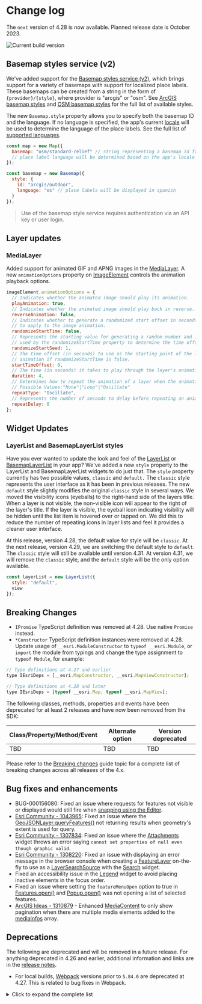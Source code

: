 # Change log

The `next` version of 4.28 is now available. Planned release date is October 2023.

![Current build version](https://img.shields.io/npm/v/arcgis-js-api/next?label=Current%20build)

## Basemap styles service (v2)

We've added support for the [Basemap styles service (v2)](https://developers.arcgis.com/rest/basemap-styles/), which brings support for a variety of basemaps with support for localized place labels. These basemaps can be created from a string in the form of `{provider}/{style}`, where provider is "arcgis" or "osm".  See [ArcGIS basemap styles](https://developers.arcgis.com/rest/basemap-styles/#arcgis-styles) and [OSM basemap styles](https://developers.arcgis.com/rest/basemap-styles/#osm-styles) for the full list of available styles.

The new `Basemap.style` property allows you to specify both the basemap ID and the language. If no language is specified, the app's current [locale](https://developers.arcgis.com/javascript/latest/api-reference/esri-intl.html#getLocale) will be used to determine the language of the place labels. See the full list of [supported languages](https://developers.arcgis.com/rest/basemap-styles/#languages).

```js
const map = new Map({
  basemap: "osm/standard-relief" // string representing a basemap id from the styles service
  // place label language will be determined based on the app's locale
});

const basemap = new Basemap({
  style: {
    id: "arcgis/outdoor",
    language: "es" // place labels will be displayed in spanish
  }
});
```
> Use of the basemap style service requires authentication via an API key or user login.

## Layer updates

### MediaLayer

Added support for animated GIF and APNG images in the [MediaLayer](https://developers.arcgis.com/javascript/latest/api-reference/esri-layers-MediaLayer.html).
A new `animationOptions` property on [ImageElement](https://developers.arcgis.com/javascript/latest/api-reference/esri-layers-support-ImageElement.html) controls the animation playback options.

```js
imageElement.animationOptions = {
  // Indicates whether the animated image should play its animation.
  playAnimation: true,
  // Indicates whether the animated image should play back in reverse.
  reverseAnimation: false,
  // Indicates whether to generate a randomized start offset in seconds
  // to apply to the image animation.
  randomizeStartTime: false,
  // Represents the starting value for generating a random number and is
  // used by the randomizeStartTime property to determine the time offset for each feature.
  randomizeStartSeed: 1,
  // The time offset (in seconds) to use as the starting point of the layer
  // animation if randomizeStartTime is false.
  startTimeOffset: 0,
  // The time (in seconds) it takes to play through the layer's animation once.
  duration: 4,
  // Determines how to repeat the animation of a layer when the animation cycle ends.
  // Possible Values:"None"|"Loop"|"Oscillate"
  repeatType: "Oscillate",
  // Represents the number of seconds to delay before repeating an animation cycle.
  repeatDelay: 0
};
```

## Widget Updates

### LayerList and BasemapLayerList styles

Have you ever wanted to update the look and feel of the [LayerList](https://developers.arcgis.com/javascript/latest/api-reference/esri-widgets-LayerList.html) or [BasemapLayerList](https://developers.arcgis.com/javascript/latest/api-reference/esri-widgets-BasemapLayerList.html) in your app?
We've added a new `style` property to the LayerList and BasemapLayerList widgets to do just that.
The `style` property currently has two possible values, `classic` and `default.`
The `classic` style represents the user interface as it has been in previous releases.
The new `default` style slightly modifies the original `classic` style in several ways.
We moved the visibility icons (eyeballs) to the right-hand side of the layers title.
When a layer is not visible, the non-visible icon will appear to the right of the layer's title.
If the layer is visible, the eyeball icon indicating visibility will be hidden until the list item is hovered over or tapped on.
We did this to reduce the number of repeating icons in layer lists and feel it provides a cleaner user interface.

At this release, version 4.28, the default value for style will be `classic`.
At the next release, version 4.29, we are switching the default style to `default`.
The `classic` style will still be available until version 4.31.
At version 4.31, we will remove the `classic` style, and the `default` style will be the only option available.

```js
const layerList = new LayerList({
  style: "default",
  view
});
```

## Breaking Changes

- `IPromise` TypeScript definition was removed at 4.28. Use native `Promise` instead.
- `*Constructor` TypeScript definition instances were removed at 4.28. Update usage of `__esri.ModuleConstructor` to `typeof __esri.Module`, or `import` the module from typings and change the type assignment to `typeof Module`, for example:

```js
// Type definitions at 4.27 and earlier
type IEsriDeps = [__esri.MapConstructor, __esri.MapViewConstructor];

// Type definitions at 4.28 and later
type IEsriDeps = [typeof __esri.Map, typeof __esri.MapView];
```

The following classes, methods, properties and events have been deprecated for at least 2 releases and have now been removed from the SDK:

| Class/Property/Method/Event | Alternate option | Version deprecated |
| --------------------------- | ---------------- | ------------------ |
| TBD                         | TBD              | TBD                |

Please refer to the [Breaking changes](https://developers.arcgis.com/javascript/latest/breaking-changes/) guide topic for a complete list of breaking changes across all releases of the 4.x.

## Bug fixes and enhancements

- BUG-000156080: Fixed an issue where requests for features not visible or displayed would still fire when [snapping using the Editor](https://developers.arcgis.com/javascript/latest/api-reference/esri-views-interactive-snapping-SnappingOptions.html).
- [Esri Community - 1043965](https://community.esri.com/t5/arcgis-javascript-maps-sdk-questions/querying-geojson-failed-in-4-18/m-p/1043965): Fixed an issue where the [GeoJSONLayer.queryFeatures()](https://developers.arcgis.com/javascript/latest/api-reference/esri-layers-GeoJSONLayer.html#queryFeatures) not returning results when geometry's extent is used for query.
- [Esri Community - 1307834](https://community.esri.com/t5/arcgis-javascript-maps-sdk-questions/attachments-widget-bug/m-p/1307834): Fixed an issue where the [Attachments](https://developers.arcgis.com/javascript/latest/api-reference/esri-widgets-Attachments.html) widget throws an error saying `cannot set properties of null even though graphic valid`.
- [Esri Community - 1308220](https://community.esri.com/t5/arcgis-javascript-maps-sdk-questions/searchwidget-with-view-no-layerview-for-layer/m-p/1308220): Fixed an issue with displaying an error message in the browser console when creating a [FeatureLayer](https://developers.arcgis.com/javascript/latest/api-reference/esri-layers-FeatureLayer.html) on-the-fly to use as a [LayerSearchSource](https://developers.arcgis.com/javascript/latest/api-reference/esri-widgets-Search-LayerSearchSource.html) with the [Search](https://developers.arcgis.com/javascript/latest/api-reference/esri-widgets-Search.html) widget.
- Fixed an accessibility issue in the [Legend](https://developers.arcgis.com/javascript/latest/api-reference/esri-widgets-Legend.html) widget to avoid placing inactive elements in the focus order.
- Fixed an issue where setting the `featureMenuOpen` option to true in [Features.open()](https://developers.arcgis.com/javascript/latest/api-reference/esri-widgets-Features.html#open) and [Popup.open()](https://developers.arcgis.com/javascript/latest/api-reference/esri-widgets-Popup.html#open) was not opening a list of selected features.
- [ArcGIS Ideas - 1310879](https://community.esri.com/t5/arcgis-javascript-maps-sdk-ideas/improve-media-pagination-experience-in-popup/idi-p/1310879) - Enhanced [MediaContent](https://developers.arcgis.com/javascript/latest/api-reference/esri-popup-content-MediaContent.html) to only show pagination when there are multiple media elements added to the [mediaInfos](https://developers.arcgis.com/javascript/latest/api-reference/esri-popup-content-MediaContent.html#mediaInfos) array.

## Deprecations

The following are deprecated and will be removed in a future release. For anything deprecated in 4.26 and earlier, additional information and links are in the [release notes](https://developers.arcgis.com/javascript/latest/release-notes/#deprecated-classes-properties-methods-events).

- For local builds, [Webpack](https://webpack.js.org/) versions prior to `5.84.0` are deprecated at 4.27. This is related to bug fixes in Webpack.

<details>
  <summary>Click to expand the complete list</summary>

- AreaMeasurement2D.iconClass deprecated since 4.27. Use icon instead.
- AreaMeasurement3D.iconClass deprecated since 4.27. Use icon instead.
- Attribution.iconClass deprecated since 4.27. Use icon instead.
- BasemapGallery.iconClass deprecated since 4.27. Use icon instead.
- BasemapLayerList.iconClass deprecated since 4.27. Use icon instead.
- The "classic" possible value for BasemapLayerList.style is depricated at 4.28. Use "default" instead.
- Bookmarks.iconClass deprecated since 4.27. Use icon instead.
- BookmarksViewModel.abilities deprecated since 4.27. Use capabilities instead.
- BuildingExplorer.iconClass deprecated since 4.27. Use icon instead.
- Compass.iconClass deprecated since 4.27. Use icon instead.
- CreateWorkflow deprecated since version 4.23. Use CreateFeaturesWorkflow instead.
- CreateWorkflowData.edits deprecated since 4.23. Use CreateFeaturesWorkflow.pendingFeatures to access edits made to the workflow data.
- CreateWorkflowData deprecated since version 4.23. Use CreateFeaturesWorkflowData instead.
- Daylight.iconClass deprecated since 4.27. Use icon instead.
- Directions.iconClass deprecated since 4.27. Use icon instead.
- DirectLineMeasurement3D.iconClass deprecated since 4.27. Use icon instead.
- DistanceMeasurement2D.iconClass deprecated since 4.27. Use icon instead.
- Editor.iconClass deprecated since 4.27. Use icon instead.
- Editor.startCreateWorkflowAtFeatureCreation deprecated since version 4.23. Instead use - startCreateFeaturesWorkflowAtFeatureCreation
- Editor.startCreateWorkflowAtFeatureEdit deprecated since 4.23.
- Editor.startCreateWorkflowAtFeatureTypeSelection deprecated since version 4.23. Instead use startCreateFeaturesWorkflowAtFeatureTypeSelection instead.
- Editor.useDeprecatedCreateWorkflow deprecated since version 4.23. Although new at 4.23, this property was introduced to help migrate from the legacy CreateWorkflow to the updated CreateFeaturesWorkflow. Once CreateWorkflow is fully removed, this property will no longer be necessary.
- EditorViewModel.startCreateWorkflowAtFeatureCreation deprecated since version 4.23. Instead use startCreateFeaturesWorkflowAtFeatureCreation.
- EditorViewModel.startCreateWorkflowAtFeatureEdit deprecated since 4.23.
- EditorViewModel.startCreateWorkflowAtFeatureTypeSelection deprecated since version 4.23. Instead use startCreateFeaturesWorkflowAtFeatureTypeSelection.
- ElevationProfile.iconClass deprecated since 4.27. Use icon instead.
- EventAttachedCallback.EventAttachedCallback deprecated since version 4.24. Use reactiveUtils.ReactiveListenerChangeCallback() instead.
- Expand.collapseIconClass deprecated since 4.27. Use collapseIcon instead.
- Expand.expandIconClass deprecated since 4.27. Use expandIcon instead.
- externalRenderers.forceWebGLContext deprecated since 4.27.
- FeatureForm.view deprecated since 4.27. Use map instead.
- FeatureFormViewModel.inputFields deprecated since version 4.27. Instead use inputs.
- FeatureTable.clearHighlights deprecated since version 4.25. Use highlightIds.removeAll() instead.
- FeatureTable.clearSelection deprecated since version 4.25. Use highlightIds.removeAll() instead.
- FeatureTable.deselectRows deprecated since 4.25. Use highlightIds.remove() instead.
- FeatureTable.fieldConfigs deprecated since version 4.24. Use FieldColumnTemplate via the FeatureTable's tableTemplate.
- FeatureTable.highlightOnRowSelectEnabled deprecated since version 4.25. Use highlightEnabled instead.
- FeatureTable.selection-change deprecated since version 4.25. Listen for changes on highlightIds instead.
- FeatureTable.selectRows deprecated since 4.25. Use highlightIds.add() instead.
- FeatureTableViewModel.clearHighlights deprecated since version 4.25. Use highlightIds.removeAll() instead.
- FeatureTableViewModel.clearSelection deprecated since version 4.25. Use highlightIds.removeAll() instead.
- FeatureTableViewModel.fieldConfigs deprecated since version 4.24. Use FieldColumnTemplate via the FeatureTable's tableTemplate.
- FeatureTableViewModel.highlightOnRowSelectEnabled deprecated since version 4.25. Use highlightEnabled instead.
- FeatureTableViewModel.selectRows deprecated since 4.25. Use highlightIds.add() instead.
- FieldColumn.config deprecated since version 4.24. Use FieldColumnTemplate via the FeatureTable's tableTemplate.
- FieldColumnConfig deprecated since version 4.24. Use FieldColumnTemplate via the FeatureTable's tableTemplate.
- FieldElement.editable deprecated since version 4.26. Use editableExpression instead. Assigning editableExpression values of "true" and "false" will have the same effect as assigning true and false to editable.
- FieldGroupConfig.visibilityExpression deprecated since version 4.23. Set fields via the GroupElement.visibilityExpression
- FieldGroupConfig deprecated since version 4.23. Set field groupings via the GroupElement.
- ImageHistogramParameters.renderingRule deprecated since version 4.27. Use rasterFunction instead.
- ImageIdentifyParameters.renderingRule deprecated since version 4.27. Use rasterFunctions instead.
- ImageIdentifyParameters.renderingRules deprecated since version 4.27. Use rasterFunctions instead.
- ImageryLayer.renderingRule deprecated since 4.27. Use rasterFunction instead.
- InputField deprecated since 4.27. Use FieldInput instead.
- InputFieldGroup deprecated since 4.27. Use GroupInput instead.
- LayerList.iconClass deprecated since 4.27. Use icon instead.
- The "classic" possible value for LayerList.style is depricated at 4.28. Use "default" instead.
- Legend.iconClass deprecated since 4.27. Use icon instead.
- Lighting deprecated since version 4.24. Use SunLighting instead.
- LineOfSight.iconClass deprecated since 4.27. Use icon instead.
- Locate.useHeadingEnabled deprecated since 4.27. Use rotationEnabled instead.
- Measurement.iconClass deprecated since 4.27. Use icon instead.
- MosaicRule.itemRenderingRule deprecated since version 4.27. Use itemRasterFunction instead.
- PausableWatchHandle.PausableWatchHandle deprecated since version 4.24.
- Popup.autoOpenEnabled deprecated since 4.27. Use MapView/SceneView.popupEnabled instead.
- PopupViewModel.autoOpenEnabled deprecated since 4.27. Use MapView/SceneView.popupEnabled instead.
- Print.iconClass deprecated since 4.27. Use icon instead.
- PromisedWatchHandle.PromisedWatchHandle deprecated since version 4.24. Use Promise instead.
- Search.iconClass deprecated since 4.27. Use icon instead.
- ShadowCast.iconClass deprecated since 4.27. Use icon instead.
- Sketch.iconClass deprecated since 4.27. Use icon instead.
- Slice.iconClass deprecated since 4.27. Use icon instead.
- SnappingControls.iconClass deprecated since 4.27. Use icon instead.
- Subclassing and extending esri/widgets/Widget when building custom widgets is deprecated at 4.27. Use the JavaScript framework of your choice to create an HTMLElement and use View.ui to add it to the MapView or SceneView.
- SunLighting.ambientOcclusionEnabled deprecated since version 4.27. Ambient occlusion is automatically shown and this property has no effect.
- SunLighting.waterReflectionEnabled deprecated since version 4.27. Reflections are automatically shown and this property has no effect.
- Swipe.iconClass deprecated since 4.27. Use icon instead.
- TableList.iconClass deprecated since 4.27. Use icon instead.
- The allowAttachments property within Editor.layerInfos is deprecated at 4.25. Use either attachmentsOnCreateEnabled or attachmentsOnUpdateEnabled instead.
- The "non-metric" possible value for ScaleBar.unit is deprecated at 4.27. Please use "imperial" instead.
- TimeSlider.iconClass deprecated since 4.27. Use icon instead.
- Track.useHeadingEnabled deprecated since 4.27. Use rotationEnabled instead.
- UtilityNetwork.rulesTableId deprecated since version 4.25. Use networkSystemLayers.rulesTableId instead.
- UtilityNetwork.rulesTableUrl deprecated since version 4.25. Use networkSystemLayers.rulesTableUrl instead.
- UtilityNetwork.subnetworksTableId deprecated since version 4.25. Use networkSystemLayers.subnetworksTableId instead.
- UtilityNetwork.subnetworksTableUrl deprecated since version 4.25. Use networkSystemLayers.subnetworksTableUrl instead.
- UtilityNetworkTrace.iconClass deprecated since 4.27. Use icon instead.
- VirtualLighting.ambientOcclusionEnabled deprecated since version 4.27. Ambient occlusion is automatically shown and this property has no effect.
- VirtualLighting.waterReflectionEnabled deprecated since version 4.27. Reflections are automatically shown and this property has no effect.
- VoxelVariable deprecated This module was moved in 4.25. Use VoxelVariable instead.
- VoxelVolumeStyle deprecated This module was moved in 4.25. Use VoxelVolumeStyle instead.
- watchUtils.init deprecated since 4.24. Use reactiveUtils.watch() instead.
- watchUtils.on deprecated since 4.24. Use reactiveUtils.on() instead.
- watchUtils.once deprecated since 4.24. Use reactiveUtils.once() instead.
- watchUtils.pausable deprecated Since 4.24.
- watchUtils.watch deprecated since 4.24. Use reactiveUtils.watch() instead.
- watchUtils.when deprecated since 4.24. Use reactiveUtils.when() instead.
- watchUtils.whenDefined deprecated since 4.24. Use reactiveUtils.when() instead.
- watchUtils.whenDefinedOnce deprecated since 4.24. Use reactiveUtils.whenOnce() instead.
- watchUtils.whenEqual deprecated since 4.24. Use reactiveUtils.when() instead
- watchUtils.whenEqualOnce deprecated since 4.24. Use reactiveUtils.whenOnce() instead.
- watchUtils.whenFalse deprecated since 4.24. Use reactiveUtils.when() instead.
- watchUtils.whenFalseOnce deprecated since 4.24. Use reactiveUtils.whenOnce() instead.
- watchUtils.whenNot deprecated since 4.24. Use reactiveUtils.when() instead.
- watchUtils.whenNotOnce deprecated since 4.24. Use reactiveUtils.whenOnce() instead.
- watchUtils.whenOnce deprecated since 4.24. Use reactiveUtils.whenOnce() instead.
- watchUtils.whenTrue deprecated since 4.24. Use reactiveUtils.when() instead.
- watchUtils.whenTrueOnce deprecated since 4.24. Use reactiveUtils.whenOnce() instead.
- watchUtils.whenUndefined deprecated since 4.24. Use reactiveUtils.when() instead.
- watchUtils.whenUndefinedOnce deprecated since 4.24. Use reactiveUtils.whenOnce() instead.
- watchUtils deprecated since version 4.24. Use reactiveUtils instead.
- Weather.iconClass deprecated since 4.27. Use icon instead.
- Zoom.iconClass deprecated since 4.27. Use icon instead.

</details>
